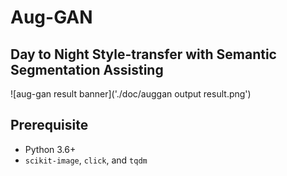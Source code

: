 # Aug-GAN

## Day to Night Style-transfer with Semantic Segmentation Assisting

![aug-gan result banner]('./doc/auggan output result.png')

## Prerequisite

- Python 3.6+
- `scikit-image`, `click`, and `tqdm`

